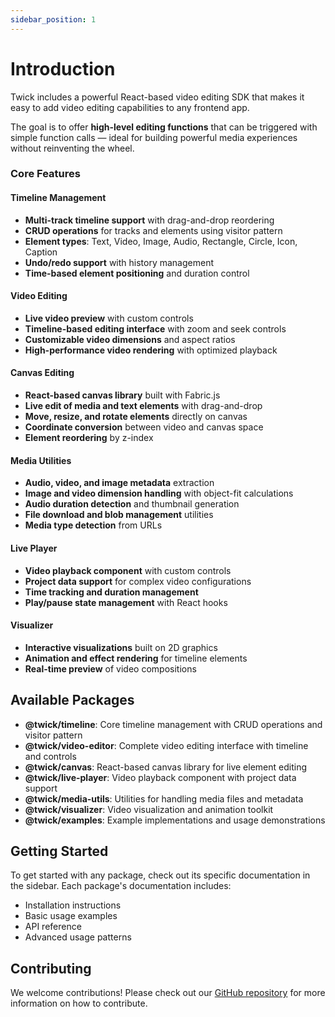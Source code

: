 ```yaml
---
sidebar_position: 1
---
```


# Introduction

Twick includes a powerful React-based video editing SDK that makes it easy to add video editing capabilities to any frontend app.

The goal is to offer **high-level editing functions** that can be triggered with simple function calls — ideal for building powerful media experiences without reinventing the wheel.

### Core Features

#### Timeline Management
- **Multi-track timeline support** with drag-and-drop reordering
- **CRUD operations** for tracks and elements using visitor pattern
- **Element types**: Text, Video, Image, Audio, Rectangle, Circle, Icon, Caption
- **Undo/redo support** with history management
- **Time-based element positioning** and duration control

#### Video Editing
- **Live video preview** with custom controls
- **Timeline-based editing interface** with zoom and seek controls
- **Customizable video dimensions** and aspect ratios
- **High-performance video rendering** with optimized playback

#### Canvas Editing
- **React-based canvas library** built with Fabric.js
- **Live edit of media and text elements** with drag-and-drop
- **Move, resize, and rotate elements** directly on canvas
- **Coordinate conversion** between video and canvas space
- **Element reordering** by z-index

#### Media Utilities
- **Audio, video, and image metadata** extraction
- **Image and video dimension handling** with object-fit calculations
- **Audio duration detection** and thumbnail generation
- **File download and blob management** utilities
- **Media type detection** from URLs

#### Live Player
- **Video playback component** with custom controls
- **Project data support** for complex video configurations
- **Time tracking and duration management**
- **Play/pause state management** with React hooks

#### Visualizer
- **Interactive visualizations** built on 2D graphics
- **Animation and effect rendering** for timeline elements
- **Real-time preview** of video compositions

## Available Packages

- **@twick/timeline**: Core timeline management with CRUD operations and visitor pattern
- **@twick/video-editor**: Complete video editing interface with timeline and controls
- **@twick/canvas**: React-based canvas library for live element editing
- **@twick/live-player**: Video playback component with project data support
- **@twick/media-utils**: Utilities for handling media files and metadata
- **@twick/visualizer**: Video visualization and animation toolkit
- **@twick/examples**: Example implementations and usage demonstrations

## Getting Started

To get started with any package, check out its specific documentation in the sidebar. Each package's documentation includes:

- Installation instructions
- Basic usage examples
- API reference
- Advanced usage patterns

## Contributing

We welcome contributions! Please check out our [GitHub repository](https://github.com/ncounterspecialist/twick) for more information on how to contribute. 